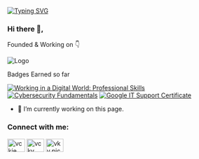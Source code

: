 [![Typing SVG](https://readme-typing-svg.demolab.com?font=Kaushan+Script&size=30&duration=1000&pause=500&width=435&lines=I+am+Cybersecurity+Analyst;I+am+Photographer;I+am+Trainer;I+am+Content+Creator)](https://git.io/typing-svg)

### Hi there 👋,

Founded & Working on 👇

![Logo](https://media.licdn.com/dms/image/D4D3DAQEjRCAkPFYhyA/image-scale_191_1128/0/1673023279238?e=1689804000&v=beta&t=Fu-0vOb8npQRjR1ROgwCw0pzlLJ-u7dtLu-l4djFb5U)

Badges Earned so far

<!--START_SECTION:badges-->
[![Working in a Digital World: Professional Skills](https://images.credly.com/size/110x110/images/4f76c627-c180-49ae-a5a0-742885eef581/Working_in_a_Digital_World-_Professional_Skills.png)](http://www.credly.com/badges/073c2028-2953-413e-bd4f-66411840bcb2 "Working in a Digital World: Professional Skills")
[![Cybersecurity Fundamentals](https://images.credly.com/size/110x110/images/50b96632-6cbb-40b7-ac0e-b83f49ff7f94/image.png)](http://www.credly.com/badges/033da60b-5ebf-4acd-9dd2-58bba2fa1af5 "Cybersecurity Fundamentals")
[![Google IT Support Certificate](https://images.credly.com/size/110x110/images/ae2f5bae-b110-4ea1-8e26-77cf5f76c81e/GCC_badge_IT_Support_1000x1000.png)](http://www.credly.com/badges/7929ca20-e2d7-446f-9d1c-57b0527c657f "Google IT Support Certificate")
<!--END_SECTION:badges-->

- 🔭 I’m currently working on this page.

<h3 align="left">Connect with me:</h3>
<p align="left">
<a href="https://twitter.com/vckie_" target="blank"><img align="center" src="https://raw.githubusercontent.com/rahuldkjain/github-profile-readme-generator/master/src/images/icons/Social/twitter.svg" alt="vckie_" height="30" width="40" /></a>
<a href="https://linkedin.com/in/vcky" target="blank"><img align="center" src="https://raw.githubusercontent.com/rahuldkjain/github-profile-readme-generator/master/src/images/icons/Social/linked-in-alt.svg" alt="vcky" height="30" width="40" /></a>
<a href="https://instagram.com/vky.pic" target="blank"><img align="center" src="https://raw.githubusercontent.com/rahuldkjain/github-profile-readme-generator/master/src/images/icons/Social/instagram.svg" alt="vky.pic" height="30" width="40" /></a>
</p>
